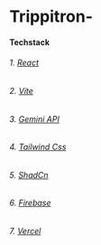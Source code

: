# Trippitron-
#### Techstack
###### 1. [React](https://react.dev/)
###### 2. [Vite](https://vite.dev/)
###### 3. [Gemini API](https://ai.google.dev/gemini-api/docs)
###### 4. [Tailwind Css](https://tailwindcss.com/)
###### 5. [ShadCn](https://ui.shadcn.com/)
###### 6. [Firebase](https://firebase.google.com/)
###### 7. [Vercel](https://vercel.com/bhairavis-projects-163b4728)






